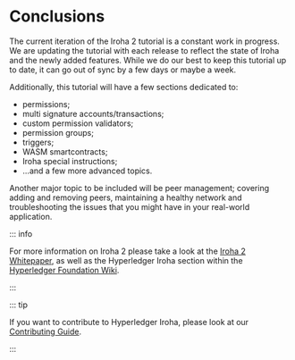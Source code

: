 # Conclusions

The current iteration of the Iroha 2 tutorial is a constant work in
progress. We are updating the tutorial with each release to reflect the
state of Iroha and the newly added features. While we do our best to keep
this tutorial up to date, it can go out of sync by a few days or maybe a
week.

Additionally, this tutorial will have a few sections dedicated to:

- permissions;
- multi signature accounts/transactions;
- custom permission validators;
- permission groups;
- triggers;
- WASM smartcontracts;
- Iroha special instructions;
- ...and a few more advanced topics.

Another major topic to be included will be peer management; covering adding
and removing peers, maintaining a healthy network and troubleshooting the
issues that you might have in your real-world application.

::: info

For more information on Iroha 2 please take a look at the
[Iroha 2 Whitepaper](https://github.com/hyperledger/iroha/blob/2.0.0-pre.1.rc.1/docs/source/iroha_2_whitepaper.md),
as well as the Hyperledger Iroha section within the
[Hyperledger Foundation Wiki](https://wiki.hyperledger.org/display/iroha).

:::

::: tip

If you want to contribute to Hyperledger Iroha, please look at our
[Contributing Guide](https://github.com/hyperledger/iroha/blob/iroha2-dev/CONTRIBUTING.md).

:::
